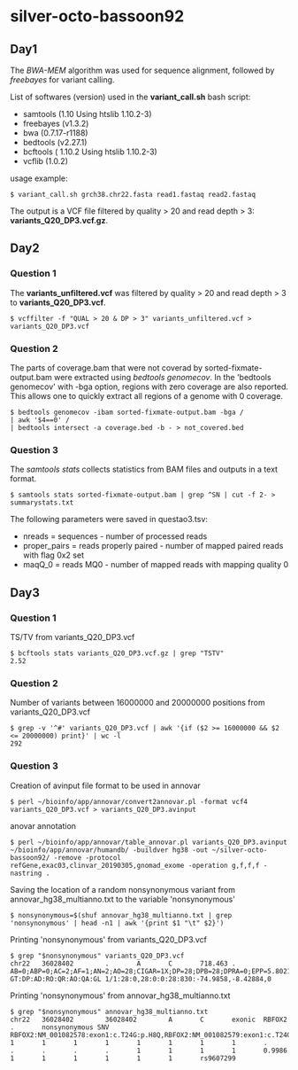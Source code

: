 # silver-octo-bassoon92

## Day1
The *BWA-MEM* algorithm was used for sequence alignment, followed by *freebayes* for variant calling.

List of softwares (version) used in the **variant_call.sh** bash script:
- samtools (1.10 Using htslib 1.10.2-3)
- freebayes (v1.3.2)
- bwa (0.7.17-r1188)
- bedtools (v2.27.1)
- bcftools ( 1.10.2 Using htslib 1.10.2-3)
- vcflib (1.0.2)

usage example:
```
$ variant_call.sh grch38.chr22.fasta read1.fastaq read2.fastaq
```

The output is a VCF file filtered by quality > 20 and read depth > 3: **variants_Q20_DP3.vcf.gz**.

## Day2
### Question 1
The **variants_unfiltered.vcf** was filtered by quality > 20 and read depth > 3 to **variants_Q20_DP3.vcf**.
```
$ vcffilter -f "QUAL > 20 & DP > 3" variants_unfiltered.vcf > variants_Q20_DP3.vcf
```

### Question 2
The parts of coverage.bam that were not coverad by sorted-fixmate-output.bam were extracted using *bedtools genomecov*.
In the 'bedtools genomecov' with -bga option, regions with zero coverage are also reported. 
This allows one to quickly extract all regions of a genome with 0 coverage.
```
$ bedtools genomecov -ibam sorted-fixmate-output.bam -bga /
| awk '$4==0' /
| bedtools intersect -a coverage.bed -b - > not_covered.bed 
```
### Question 3
The *samtools stats* collects statistics from BAM files and outputs in a text format.
```
$ samtools stats sorted-fixmate-output.bam | grep ^SN | cut -f 2- > summarystats.txt
```
The following parameters were saved in questao3.tsv:
- nreads = sequences - number of processed reads
- proper_pairs = reads properly paired - number of mapped paired reads with flag 0x2 set
- maqQ_0 = reads MQ0 - number of mapped reads with mapping quality 0

## Day3
### Question 1
TS/TV from variants_Q20_DP3.vcf
```
$ bcftools stats variants_Q20_DP3.vcf.gz | grep "TSTV"
2.52
```

### Question 2
Number of variants between 16000000 and 20000000 positions from variants_Q20_DP3.vcf
```
$ grep -v '^#' variants_Q20_DP3.vcf | awk '{if ($2 >= 16000000 && $2 <= 20000000) print}' | wc -l
292
```

### Question 3
Creation of avinput file format to be used in annovar
```
$ perl ~/bioinfo/app/annovar/convert2annovar.pl -format vcf4 variants_Q20_DP3.vcf > variants_Q20_DP3.avinput
```
anovar annotation
```
$ perl ~/bioinfo/app/annovar/table_annovar.pl variants_Q20_DP3.avinput ~/bioinfo/app/annovar/humandb/ -buildver hg38 -out ~/silver-octo-bassoon92/ -remove -protocol refGene,exac03,clinvar_20190305,gnomad_exome -operation g,f,f,f -nastring .
```
Saving the location of a random nonsynonymous variant from annovar_hg38_multianno.txt to the variable 'nonsynonymous'
```
$ nonsynonymous=$(shuf annovar_hg38_multianno.txt | grep 'nonsynonymous' | head -n1 | awk '{print $1 "\t" $2}')
```
Printing 'nonsynonymous' from variants_Q20_DP3.vcf
```
$ grep "$nonsynonymous" variants_Q20_DP3.vcf
chr22   36028402        .       A       C       718.463 .       AB=0;ABP=0;AC=2;AF=1;AN=2;AO=28;CIGAR=1X;DP=28;DPB=28;DPRA=0;EPP=5.80219;EPPR=0;GTI=0;LEN=1;MEANALT=1;MQM=60;MQMR=0;NS=1;NUMALT=1;ODDS=43.4214;PAIRED=1;PAIREDR=0;PAO=0;PQA=0;PQR=0;PRO=0;QA=830;QR=0;RO=0;RPL=16;RPP=4.25114;RPPR=0;RPR=12;RUN=1;SAF=11;SAP=5.80219;SAR=17;SRF=0;SRP=0;SRR=0;TYPE=snp   GT:DP:AD:RO:QR:AO:QA:GL 1/1:28:0,28:0:0:28:830:-74.9858,-8.42884,0
```
Printing 'nonsynonymous' from annovar_hg38_multianno.txt
```
$ grep "$nonsynonymous" annovar_hg38_multianno.txt
chr22   36028402        36028402        A       C       exonic  RBFOX2  .       nonsynonymous SNV       RBFOX2:NM_001082578:exon1:c.T24G:p.H8Q,RBFOX2:NM_001082579:exon1:c.T24G:p.H8Q,RBFOX2:NM_001349999:exon1:c.T24G:p.H8Q     1       1       1       1       1       1       1       1       .       .       .       .       .       1       1       1       1       0.9986  1       1       1       1       1       1       rs9607299
```

